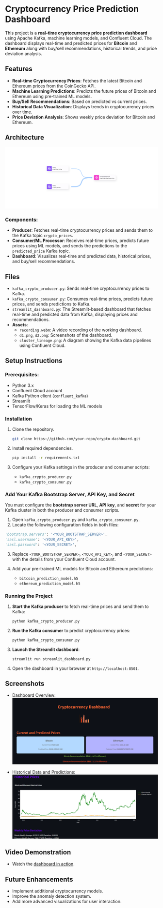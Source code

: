 
# Cryptocurrency Price Prediction Dashboard

This project is a **real-time cryptocurrency price prediction dashboard** using Apache Kafka, machine learning models, and Confluent Cloud. The dashboard displays real-time and predicted prices for **Bitcoin** and **Ethereum** along with buy/sell recommendations, historical trends, and price deviation analysis.

## Features
- **Real-time Cryptocurrency Prices**: Fetches the latest Bitcoin and Ethereum prices from the CoinGecko API.
- **Machine Learning Predictions**: Predicts the future prices of Bitcoin and Ethereum using pre-trained ML models.
- **Buy/Sell Recommendations**: Based on predicted vs current prices.
- **Historical Data Visualization**: Displays trends in cryptocurrency prices over time.
- **Price Deviation Analysis**: Shows weekly price deviation for Bitcoin and Ethereum.

## Architecture

![Data Pipeline](cluster_lineage.png)

### Components:
- **Producer**: Fetches real-time cryptocurrency prices and sends them to the Kafka topic `crypto_prices`.
- **Consumer/ML Processor**: Receives real-time prices, predicts future prices using ML models, and sends the predictions to the `predicted_price` Kafka topic.
- **Dashboard**: Visualizes real-time and predicted data, historical prices, and buy/sell recommendations.

## Files
- `kafka_crypto_producer.py`: Sends real-time cryptocurrency prices to Kafka.
- `kafka_crypto_consumer.py`: Consumes real-time prices, predicts future prices, and sends predictions to Kafka.
- `streamlit_dashboard.py`: The Streamlit-based dashboard that fetches real-time and predicted data from Kafka, displaying prices and recommendations.
- **Assets**: 
  - `recording.webm`: A video recording of the working dashboard.
  - `d1.png`, `d2.png`: Screenshots of the dashboard.
  - `cluster_lineage.png`: A diagram showing the Kafka data pipelines using Confluent Cloud.

## Setup Instructions

### Prerequisites:
- Python 3.x
- Confluent Cloud account
- Kafka Python client (`confluent_kafka`)
- Streamlit
- TensorFlow/Keras for loading the ML models

### Installation
1. Clone the repository.
   ```bash
   git clone https://github.com/your-repo/crypto-dashboard.git
   ```
2. Install required dependencies.
   ```bash
   pip install -r requirements.txt
   ```

3. Configure your Kafka settings in the producer and consumer scripts:
   - `kafka_crypto_producer.py`
   - `kafka_crypto_consumer.py`

### Add Your Kafka Bootstrap Server, API Key, and Secret
You must configure the **bootstrap server URL**, **API key**, and **secret** for your Kafka cluster in both the producer and consumer scripts.

1. Open `kafka_crypto_producer.py` and `kafka_crypto_consumer.py`.
2. Locate the following configuration fields in both files:

```python
'bootstrap.servers': '<YOUR_BOOTSTRAP_SERVER>',
'sasl.username': '<YOUR_API_KEY>',
'sasl.password': '<YOUR_SECRET>',
```

3. Replace `<YOUR_BOOTSTRAP_SERVER>`, `<YOUR_API_KEY>`, and `<YOUR_SECRET>` with the details from your Confluent Cloud account.

4. Add your pre-trained ML models for Bitcoin and Ethereum predictions:
   - `bitcoin_prediction_model.h5`
   - `ethereum_prediction_model.h5`

### Running the Project

1. **Start the Kafka producer** to fetch real-time prices and send them to Kafka:
   ```bash
   python kafka_crypto_producer.py
   ```

2. **Run the Kafka consumer** to predict cryptocurrency prices:
   ```bash
   python kafka_crypto_consumer.py
   ```

3. **Launch the Streamlit dashboard**:
   ```bash
   streamlit run streamlit_dashboard.py
   ```

4. Open the dashboard in your browser at `http://localhost:8501`.

## Screenshots
- Dashboard Overview:
  ![Dashboard Screenshot 1](d1.png)
  
- Historical Data and Predictions:
  ![Dashboard Screenshot 2](d2.png)

## Video Demonstration
- Watch the [dashboard in action](recording.webm).

## Future Enhancements
- Implement additional cryptocurrency models.
- Improve the anomaly detection system.
- Add more advanced visualizations for user interaction.


